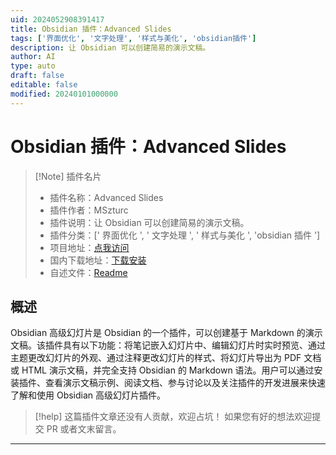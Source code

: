 ```yaml
---
uid: 2024052908391417
title: Obsidian 插件：Advanced Slides
tags: ['界面优化', '文字处理', '样式与美化', 'obsidian插件']
description: 让 Obsidian 可以创建简易的演示文稿。
author: AI
type: auto
draft: false
editable: false
modified: 20240101000000
---
```


# Obsidian 插件：Advanced Slides

> [!Note] 插件名片
> - 插件名称：Advanced Slides
> - 插件作者：MSzturc
> - 插件说明：让 Obsidian 可以创建简易的演示文稿。
> - 插件分类：[' 界面优化 ', ' 文字处理 ', ' 样式与美化 ', 'obsidian 插件 ']
> - 项目地址：[点我访问](https://github.com/MSzturc/obsidian-advanced-slides)
> - 国内下载地址：[下载安装](https://pkmer.cn/products/plugin/pluginMarket/?obsidian-advanced-slides)
> - 自述文件：[Readme](https://ghproxy.net/https://raw.githubusercontent.com/MSzturc/obsidian-advanced-slides/main/README.md)

## 概述

Obsidian 高级幻灯片是 Obsidian 的一个插件，可以创建基于 Markdown 的演示文稿。该插件具有以下功能：将笔记嵌入幻灯片中、编辑幻灯片时实时预览、通过主题更改幻灯片的外观、通过注释更改幻灯片的样式、将幻灯片导出为 PDF 文档或 HTML 演示文稿，并完全支持 Obsidian 的 Markdown 语法。用户可以通过安装插件、查看演示文稿示例、阅读文档、参与讨论以及关注插件的开发进展来快速了解和使用 Obsidian 高级幻灯片插件。

> [!help]
> 这篇插件文章还没有人贡献，欢迎占坑！
> 如果您有好的想法欢迎提交 PR 或者文末留言。

---



